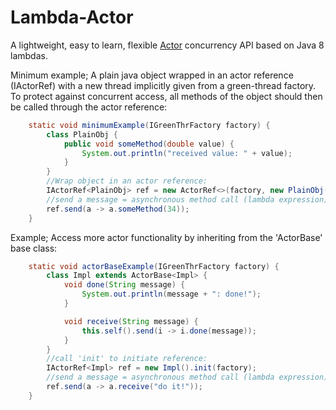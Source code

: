 Lambda-Actor
============

A lightweight, easy to learn, flexible [Actor](http://en.wikipedia.org/wiki/Actor_model)
concurrency API  based on Java 8 lambdas.

Minimum example;
A plain java object wrapped in an actor reference (IActorRef)
with a new thread implicitly given from a  green-thread factory.
To protect against concurrent access, all methods of the object should then
be called through the actor reference:
```java
    static void minimumExample(IGreenThrFactory factory) {
        class PlainObj {
            public void someMethod(double value) {
                System.out.println("received value: " + value);
            }
        }
        //Wrap object in an actor reference:
        IActorRef<PlainObj> ref = new ActorRef<>(factory, new PlainObj());
        //send a message = asynchronous method call (lambda expression):
        ref.send(a -> a.someMethod(34));
    }
```

Example;
Access more actor functionality by inheriting from the 'ActorBase' base class:
```java
    static void actorBaseExample(IGreenThrFactory factory) {
        class Impl extends ActorBase<Impl> {
            void done(String message) {
                System.out.println(message + ": done!");
            }

            void receive(String message) {
                this.self().send(i -> i.done(message));
            }
        }
        //call 'init' to initiate reference:
        IActorRef<Impl> ref = new Impl().init(factory);
        //send a message = asynchronous method call (lambda expression):
        ref.send(a -> a.receive("do it!"));
    }
```
